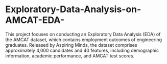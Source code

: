 # Exploratory-Data-Analysis-on-AMCAT-EDA-
This project focuses on conducting an Exploratory Data Analysis (EDA) of the AMCAT dataset, which contains employment outcomes of engineering graduates. Released by Aspiring Minds, the dataset comprises approximately 4,000 candidates and 40 features, including demographic information, academic performance, and AMCAT test scores. 
